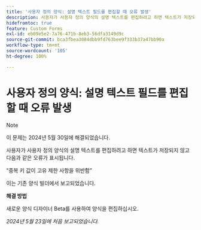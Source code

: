 ```yaml
---
title: '사용자 정의 양식: 설명 텍스트 필드를 편집할 때 오류 발생'
description: 사용자가 사용자 정의 양식의 설명 텍스트를 편집하려고 하면 텍스트가 저장되지 않고 오류가 표시됩니다. 해결 방법을 사용할 수 있습니다.
hidefromtoc: true
feature: Custom Forms
exl-id: eb09e5e2-7a76-471b-8eb3-56dfa3149d9c
source-git-commit: bca3fbea3084dbb9fd763bee9f333b37a47bb90a
workflow-type: tm+mt
source-wordcount: '105'
ht-degree: 100%

---
```


# 사용자 정의 양식: 설명 텍스트 필드를 편집할 때 오류 발생

>[!NOTE]
>
>이 문제는 2024년 5월 30일에 해결되었습니다.

사용자가 사용자 정의 양식의 설명 텍스트를 편집하려고 하면 텍스트가 저장되지 않고 다음과 같은 오류가 표시됩니다.

“중복 키 값이 고유 제한 사항을 위반함”

이는 기존 양식 빌더에서 보고되었습니다.

**해결 방법**

새로운 양식 디자이너 Beta를 사용하여 양식을 편집하십시오.

_2024년 5월 23일에 처음 보고되었습니다._
